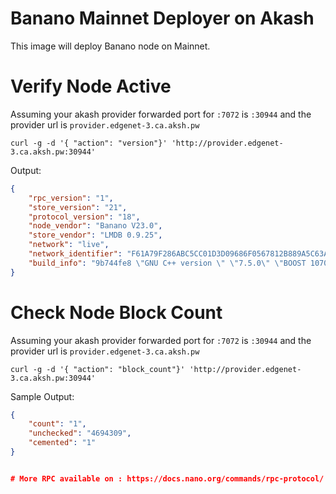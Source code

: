 # Banano Mainnet Deployer on Akash
This image will deploy Banano node on Mainnet.

# Verify Node Active
Assuming your akash provider forwarded port for `:7072` is `:30944` and the provider url is `provider.edgenet-3.ca.aksh.pw`

```shell
curl -g -d '{ "action": "version"}' 'http://provider.edgenet-3.ca.aksh.pw:30944'
```

Output:
```json
{
    "rpc_version": "1",
    "store_version": "21",
    "protocol_version": "18",
    "node_vendor": "Banano V23.0",
    "store_vendor": "LMDB 0.9.25",
    "network": "live",
    "network_identifier": "F61A79F286ABC5CC01D3D09686F0567812B889A5C63ADE0E82DD30F3B2D96463",
    "build_info": "9b744fe8 \"GNU C++ version \" \"7.5.0\" \"BOOST 107000\" BUILT \"Feb 16 2022\""
}
```

# Check Node Block Count
Assuming your akash provider forwarded port for `:7072` is `:30944` and the provider url is `provider.edgenet-3.ca.aksh.pw`

```shell
curl -g -d '{ "action": "block_count"}' 'http://provider.edgenet-3.ca.aksh.pw:30944'
```

Sample Output:
```json
{
    "count": "1",
    "unchecked": "4694309",
    "cemented": "1"
}


# More RPC available on : https://docs.nano.org/commands/rpc-protocol/   (Banano is a NANO/XNO fork, so the RPC are same.)